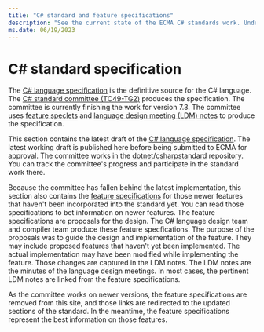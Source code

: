 ```yaml
---
title: "C# standard and feature specifications"
description: "See the current state of the ECMA C# standards work. Understand the relationship between the C# standard and the feature specifications for newer language features implemented in roslyn."
ms.date: 06/19/2023
---
```

# C# standard specification

The [C# language specification](../../_csharpstandard/standard/README.md) is the definitive source for the C# language. The [C# standard committee (TC49-TG2)](https://www.ecma-international.org/task-groups/tc49-tg2/) produces the specification. The committee is currently finishing the work for version 7.3. The committee uses [feature speclets](https://github.com/dotnet/csharplang/tree/main/proposals) and [language design meeting (LDM) notes](https://github.com/dotnet/csharplang/tree/main/meetings) to produce the specification.

This section contains the latest draft of the [C# language specification](../../../_csharpstandard/standard/README.md). The latest working draft is published here before being submitted to ECMA for approval. The committee works in the [dotnet/csharpstandard](https://github.com/dotnet/csharpstandard) repository. You can track the committee's progress and participate in the standard work there.

Because the committee has fallen behind the latest implementation, this section also contains the [feature specifications](../../../_csharplang/proposals/csharp-8.0/nullable-reference-types.md) for those newer features that haven't been incorporated into the standard yet. You can read those specifications to bet information on newer features. The feature specifications are proposals for the design. The C# language design team and compiler team produce these feature specfications. The purpose of the proposals was to guide the design and implementation of the feature. They may include proposed features that haven't yet been implemented. The actual implementation may have been modified while implementing the feature. Those changes are captured in the LDM notes. The LDM notes are the minutes of the language design meetings. In most cases, the pertinent LDM notes are linked from the feature specifications.

As the committee works on newer versions, the feature specifications are removed from this site, and those links are redirected to the updated sections of the standard. In the meantime, the feature specifications represent the best information on those features.
